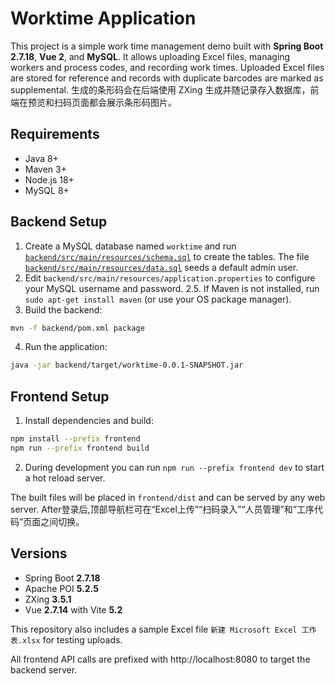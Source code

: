 # Worktime Application

This project is a simple work time management demo built with **Spring Boot 2.7.18**, **Vue 2**, and **MySQL**. It allows uploading Excel files, managing workers and process codes, and recording work times. Uploaded Excel files are stored for reference and records with duplicate barcodes are marked as supplemental. 生成的条形码会在后端使用 ZXing 生成并随记录存入数据库，前端在预览和扫码页面都会展示条形码图片。

## Requirements

- Java 8+
- Maven 3+
- Node.js 18+
- MySQL 8+

## Backend Setup

1. Create a MySQL database named `worktime` and run [`backend/src/main/resources/schema.sql`](backend/src/main/resources/schema.sql) to create the tables. The file [`backend/src/main/resources/data.sql`](backend/src/main/resources/data.sql) seeds a default admin user.
2. Edit `backend/src/main/resources/application.properties` to configure your MySQL username and password.
2.5. If Maven is not installed, run `sudo apt-get install maven` (or use your OS package manager).
3. Build the backend:

```bash
mvn -f backend/pom.xml package
```

4. Run the application:

```bash
java -jar backend/target/worktime-0.0.1-SNAPSHOT.jar
```

## Frontend Setup

1. Install dependencies and build:

```bash
npm install --prefix frontend
npm run --prefix frontend build
```

2. During development you can run `npm run --prefix frontend dev` to start a hot reload server.

The built files will be placed in `frontend/dist` and can be served by any web server.
After登录后,顶部导航栏可在“Excel上传”“扫码录入”“人员管理”和“工序代码”页面之间切换。

## Versions

- Spring Boot **2.7.18**
- Apache POI **5.2.5**
- ZXing **3.5.1**
- Vue **2.7.14** with Vite **5.2**

This repository also includes a sample Excel file `新建 Microsoft Excel 工作表.xlsx` for testing uploads.

All frontend API calls are prefixed with http://localhost:8080 to target the backend server.
